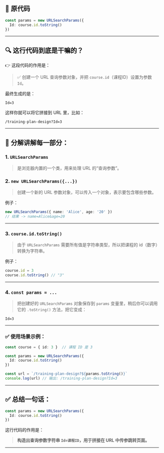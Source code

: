 

## 📌 原代码

```ts
const params = new URLSearchParams({
  Id: course.id.toString()
})
```

---

## 🔍 这行代码到底是干嘛的？

👉 这段代码的作用是：

> ✅ 创建一个 URL 查询参数对象，并把 `course.id`（课程ID）设置为参数 `Id`。

最终生成的是：

```
Id=3
```

这样你就可以将它拼接到 URL 里，比如：

```
/training-plan-design?Id=3
```

---

## 🧱 分解讲解每一部分：

### 1. `URLSearchParams`

> 是浏览器内置的一个类，用来处理 URL 的“查询参数”。

### 2. `new URLSearchParams({...})`

> 创建一个新的 URL 参数对象，可以传入一个对象，表示要包含哪些参数。

例子：

```ts
new URLSearchParams({ name: 'Alice', age: '20' })
// 结果 -> name=Alice&age=20
```

---

### 3. `course.id.toString()`

> 由于 `URLSearchParams` 需要所有值是字符串类型，所以把课程的 id（数字）转换为字符串。

例子：

```ts
course.id = 3
course.id.toString() // "3"
```

---

### 4. `const params = ...`

> 把创建好的 `URLSearchParams` 对象保存到 `params` 变量里，稍后你可以调用它的 `.toString()` 方法，把它变成：

```
Id=3
```

---

### ✅ 使用场景示例：

```ts
const course = { id: 3 }  // 课程 ID 是 3

const params = new URLSearchParams({
  Id: course.id.toString()
})

const url = `/training-plan-design?${params.toString()}`
console.log(url) // 输出: /training-plan-design?Id=3
```

---

## ✅ 总结一句话：

```ts
const params = new URLSearchParams({
  Id: course.id.toString()
})
```

这行代码的作用是：

> **构造出查询参数字符串 `Id=课程ID`，用于拼接在 URL 中传参跳转页面。**

---

